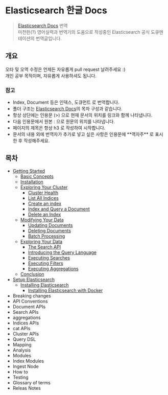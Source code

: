 # Elasticsearch 한글 Docs

> [Elasticsearch Docs](https://www.elastic.co/guide/en/elasticsearch/reference/current/index.html) 번역  
> 미천한(?) 영어실력과 번역기의 도움으로 작성중인 Elasticsearch 공식 도큐멘테이션의 번역글입니다.

## 개요
오타 및 오역 수정은 언제든 자유롭게 pull request 날려주세요 :)  
개인 공부 목적이며, 자유롭게 사용하셔도 됩니다.  

### 참고
- Index, Document 등은 인덱스, 도큐먼트 로 번역합니다.  
- 폴더 구조는 [Elasticsearch Docs](https://www.elastic.co/guide/en/elasticsearch/reference/current/index.html)의 목차 구성과 같습니다.
- 항상 상단에는 인용문 (>) 으로 현재 문서의 위치를 링크와 함께 나타냅니다.
- 다음 인용문에서 원본 : 으로 원문의 위치를 나타냅니다.
- 페이지의 제목은 항상 h3 로 작성하여 시작합니다.
- 문서의 내용 외에 번역자가 추가로 넣고 싶은 사항은 인용문에 \*\*역자주\*\* 로 표시한 후 작성해주세요.

## 목차
- [Getting Started](https://github.com/sungjunyoung/elasticsearch_doc_ko/tree/master/1.%20Getting%20Started)
    - [Basic Concepts](https://github.com/sungjunyoung/elasticsearch_doc_ko/tree/master/1.%20Getting%20Started/1.%20Basic%20Concepts)
    - [Installation](https://github.com/sungjunyoung/elasticsearch_doc_ko/tree/master/1.%20Getting%20Started/2.%20Installation)
    - [Exploring Your Cluster](https://github.com/sungjunyoung/elasticsearch_doc_ko/tree/master/1.%20Getting%20Started/3.%20Exploring%20Your%20Cluster)
        - [Cluster Health](https://github.com/sungjunyoung/elasticsearch_doc_ko/tree/master/1.%20Getting%20Started/3.%20Exploring%20Your%20Cluster/1.%20Cluster%20Health)
        - [List All Indices](https://github.com/sungjunyoung/elasticsearch_doc_ko/tree/master/1.%20Getting%20Started/3.%20Exploring%20Your%20Cluster/2.%20List%20All%20Indices)
        - [Create an index](https://github.com/sungjunyoung/elasticsearch_doc_ko/tree/master/1.%20Getting%20Started/3.%20Exploring%20Your%20Cluster/3.%20Create%20an%20Index)
        - [Index and Query a Document](https://github.com/sungjunyoung/elasticsearch_doc_ko/tree/master/1.%20Getting%20Started/3.%20Exploring%20Your%20Cluster/4.%20Index%20and%20Query%20a%20Document)
        - [Delete an Index](https://github.com/sungjunyoung/elasticsearch_doc_ko/tree/master/1.%20Getting%20Started/3.%20Exploring%20Your%20Cluster/5.%20Delete%20an%20Index)
    - [Modifying Your Data](https://github.com/sungjunyoung/elasticsearch_doc_ko/tree/master/1.%20Getting%20Started/4.%20Modifying%20Your%20Data)
        - [Updating Documents](https://github.com/sungjunyoung/elasticsearch_doc_ko/tree/master/1.%20Getting%20Started/4.%20Modifying%20Your%20Data/1.%20Updating%20Documents)
        - [Deleting Documents](https://github.com/sungjunyoung/elasticsearch_doc_ko/tree/master/1.%20Getting%20Started/4.%20Modifying%20Your%20Data/2.%20Deleting%20Documents)
        - [Batch Processing](https://github.com/sungjunyoung/elasticsearch_doc_ko/tree/master/1.%20Getting%20Started/4.%20Modifying%20Your%20Data/3.%20Batch%20Processing)
    - [Exploring Your Data](https://github.com/sungjunyoung/elasticsearch_doc_ko/tree/master/1.%20Getting%20Started/5.%20Exploring%20Your%20Data)
        - [The Search API](https://github.com/sungjunyoung/elasticsearch_doc_ko/tree/master/1.%20Getting%20Started/5.%20Exploring%20Your%20Data/1.%20The%20Search%20API)
        - [Introducing the Query Language](https://github.com/sungjunyoung/elasticsearch_doc_ko/tree/master/1.%20Getting%20Started/5.%20Exploring%20Your%20Data/2.%20Introducing%20the%20Query%20Language)
        - [Executing Searches](https://github.com/sungjunyoung/elasticsearch_doc_ko/tree/master/1.%20Getting%20Started/5.%20Exploring%20Your%20Data/3.%20Executing%20Searches)
        - [Executing Filters](https://github.com/sungjunyoung/elasticsearch_doc_ko/tree/master/1.%20Getting%20Started/5.%20Exploring%20Your%20Data/4.%20Executing%20Filters)
        - [Executing Aggregations](https://github.com/sungjunyoung/elasticsearch_doc_ko/tree/master/1.%20Getting%20Started/5.%20Exploring%20Your%20Data/5.%20Executing%20Aggregations)
    - [Conclusion](https://github.com/sungjunyoung/elasticsearch_doc_ko/tree/master/1.%20Getting%20Started/6.%20Conclusion)
- [Setup Elasticsearch](https://github.com/sungjunyoung/elasticsearch_doc_ko/tree/master/2.%20Setup%20Elasticsearch)
    - [Installing Elasticsearch](https://github.com/sungjunyoung/elasticsearch_doc_ko/tree/master/2.%20Setup%20Elasticsearch/1.%20Installing%20Elasticsearch)
        - [Installing Elasticsearch with Docker](https://github.com/sungjunyoung/elasticsearch_doc_ko/tree/master/2.%20Setup%20Elasticsearch/1.%20Installing%20Elasticsearch/5.%20Install%20Elasticsearch%20with%20Docker)
- Breaking changes
- API Conventions
- Document APIs
- Search APIs
- aggregations
- Indices APIs
- cat APIs
- Cluster APIs
- Query DSL
- Mapping
- Analysis
- Modules
- Index Modules
- Ingest Node
- How to
- Testing
- Glossary of terms
- Releas Notes
